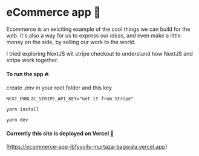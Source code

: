 # eCommerce app 🛒

Ecommerce is an exiciting example of the cool things we can build for the web. It's also a way for us to express our ideas, and even make a little money on the side, by selling our work to the world.

I tried exploring NextJS wit stripe checkout to understand how NextJS and stripe work together.


#### To run the app 🔥

create .env in your root folder and this key

`NEXT_PUBLIC_STRIPE_API_KEY="Get it from Stripe"`

`yarn install`

`yarn dev`


#### Currently this site is deployed on Vercel 🚀

[https://ecommerce-app-ibfyyvils-murtaza-bagwala.vercel.app]